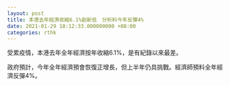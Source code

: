 ```yaml
---
layout: post
title: 本港去年經濟收縮6.1%創新低　分析料今年反彈4%
date: 2021-01-29 18:12:33.000000000 +08:00
categories: rthk
---
```


受累疫情，本港去年全年經濟按年收縮6.1%，是有紀錄以來最差。

政府預計，今年全年經濟預會恢復正增長，但上半年仍具挑戰。經濟師預料全年經濟反彈4%。
